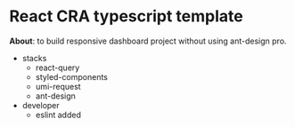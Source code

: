 # React CRA typescript template

**About**: to build responsive dashboard project without using ant-design pro.



- stacks
  - react-query
  - styled-components
  - umi-request
  - ant-design
- developer
  - eslint added
